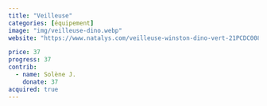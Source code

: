 ```yaml
---
title: "Veilleuse"
categories: [équipement]
image: "img/veilleuse-dino.webp"
website: "https://www.natalys.com/veilleuse-winston-dino-vert-21PCDC008LUM600.html"

price: 37
progress: 37
contrib:
  - name: Solène J.
    donate: 37
acquired: true
--- 
```

